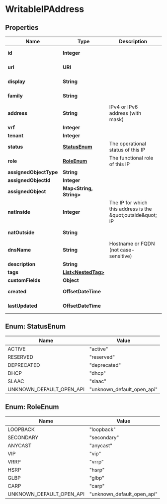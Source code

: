 

# WritableIPAddress


## Properties

| Name | Type | Description | Notes |
|------------ | ------------- | ------------- | -------------|
|**id** | **Integer** |  |  [optional] [readonly] |
|**url** | **URI** |  |  [optional] [readonly] |
|**display** | **String** |  |  [optional] [readonly] |
|**family** | **String** |  |  [optional] [readonly] |
|**address** | **String** | IPv4 or IPv6 address (with mask) |  |
|**vrf** | **Integer** |  |  [optional] |
|**tenant** | **Integer** |  |  [optional] |
|**status** | [**StatusEnum**](#StatusEnum) | The operational status of this IP |  [optional] |
|**role** | [**RoleEnum**](#RoleEnum) | The functional role of this IP |  [optional] |
|**assignedObjectType** | **String** |  |  [optional] |
|**assignedObjectId** | **Integer** |  |  [optional] |
|**assignedObject** | **Map&lt;String, String&gt;** |  |  [optional] [readonly] |
|**natInside** | **Integer** | The IP for which this address is the \&quot;outside\&quot; IP |  [optional] |
|**natOutside** | **String** |  |  [optional] [readonly] |
|**dnsName** | **String** | Hostname or FQDN (not case-sensitive) |  [optional] |
|**description** | **String** |  |  [optional] |
|**tags** | [**List&lt;NestedTag&gt;**](NestedTag.md) |  |  [optional] |
|**customFields** | **Object** |  |  [optional] |
|**created** | **OffsetDateTime** |  |  [optional] [readonly] |
|**lastUpdated** | **OffsetDateTime** |  |  [optional] [readonly] |



## Enum: StatusEnum

| Name | Value |
|---- | -----|
| ACTIVE | &quot;active&quot; |
| RESERVED | &quot;reserved&quot; |
| DEPRECATED | &quot;deprecated&quot; |
| DHCP | &quot;dhcp&quot; |
| SLAAC | &quot;slaac&quot; |
| UNKNOWN_DEFAULT_OPEN_API | &quot;unknown_default_open_api&quot; |



## Enum: RoleEnum

| Name | Value |
|---- | -----|
| LOOPBACK | &quot;loopback&quot; |
| SECONDARY | &quot;secondary&quot; |
| ANYCAST | &quot;anycast&quot; |
| VIP | &quot;vip&quot; |
| VRRP | &quot;vrrp&quot; |
| HSRP | &quot;hsrp&quot; |
| GLBP | &quot;glbp&quot; |
| CARP | &quot;carp&quot; |
| UNKNOWN_DEFAULT_OPEN_API | &quot;unknown_default_open_api&quot; |



